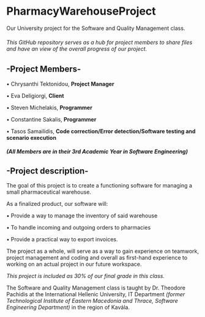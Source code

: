 # PharmacyWarehouseProject
Our University project for the Software and Quality Management class.

###### This GitHub repository serves as a hub for project members to share files and have an view of the overall progress of our project.

## -Project Members-

• Chrysanthi Tektonidou, **Project Manager**

• Eva Deligiorgi, **Client**

• Steven Michelakis, **Programmer**

• Constantine Sakalis, **Programmer**

• Tasos Samailidis, **Code correction/Error detection/Software testing and scenario execution**

##### (All Members are in their 3rd Academic Year in Software Engineering)

## -Project description-

The goal of this project is to create a functioning software for managing a small pharmaceutical warehouse.

As a finalized product, our software will:

• Provide a way to manage the inventory of said warehouse


• To handle incoming and outgoing orders to pharmacies


• Provide a practical way to export invoices.


The project as a whole, will serve as a way to gain experience on teamwork, project management and coding and overall as first-hand experience to working on an actual project in our future workspace.

*This project is included as 30% of our final grade in this class.*

The Software and Quality Management class is taught by Dr. Theodore Pachidis at the International Hellenic University, IT Department _(former Technological Institute of Eastern Macedonia and Thrace, Software Engineering Department)_ in the region of Kavála. 
